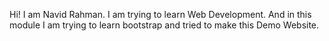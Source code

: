 Hi! I am Navid Rahman.
I am trying to learn Web Development. And in this module I am trying to learn bootstrap and tried to make this Demo Website.
